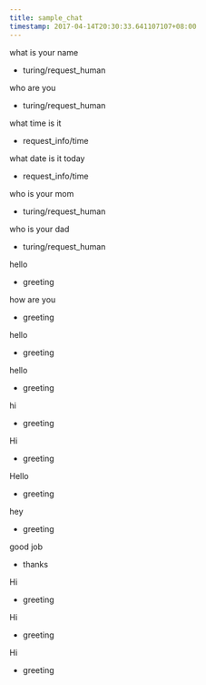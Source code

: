 ```yaml
---
title: sample_chat
timestamp: 2017-04-14T20:30:33.641107107+08:00
---
```


what is your name
* turing/request_human

who are you
* turing/request_human

what time is it
* request_info/time

what date is it today
* request_info/time

who is your mom
* turing/request_human

who is your dad
* turing/request_human

hello
* greeting

how are you
* greeting

hello
* greeting

hello
* greeting

hi
* greeting

Hi
* greeting

Hello
* greeting

hey
* greeting

good job
* thanks

Hi
* greeting

Hi
* greeting

Hi
* greeting
